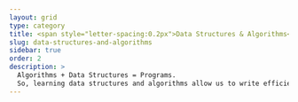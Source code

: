 ```yaml
---
layout: grid
type: category
title: <span style="letter-spacing:0.2px">Data Structures & Algorithms</span>
slug: data-structures-and-algorithms
sidebar: true
order: 2
description: >
  Algorithms + Data Structures = Programs.
  So, learning data structures and algorithms allow us to write efficient and optimized computer programs.
---
```

